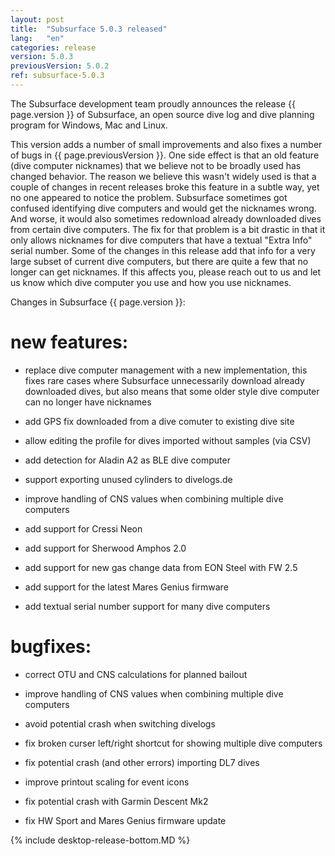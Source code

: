 ```yaml
---
layout: post
title:  "Subsurface 5.0.3 released"
lang:   "en"
categories: release
version: 5.0.3
previousVersion: 5.0.2
ref: subsurface-5.0.3
---
```


The Subsurface development team proudly announces the release {{ page.version }} of Subsurface, an open source dive log and dive planning program for Windows, Mac and Linux.

This version adds a number of small improvements and also fixes a number of bugs in {{ page.previousVersion }}. One side effect is that an old feature (dive computer nicknames) that we believe not to be broadly used has changed behavior. The reason we believe this wasn't widely used is that a couple of changes in recent releases broke this feature in a subtle way, yet no one appeared to notice the problem. Subsurface sometimes got confused identifying dive computers and would get the nicknames wrong. And worse, it would also sometimes redownload already downloaded dives from certain dive computers. The fix for that problem is a bit drastic in that it only allows nicknames for dive computers that have a textual "Extra Info" serial number. Some of the changes in this release add that info for a very large subset of current dive computers, but there are quite a few that no longer can get nicknames. If this affects you, please reach out to us and let us know which dive computer you use and how you use nicknames.

Changes in Subsurface {{ page.version }}:

# new features:

- replace dive computer management with a new implementation, this fixes rare cases where Subsurface unnecessarily download already downloaded dives, but also means that some older style dive computer can no longer have nicknames

- add GPS fix downloaded from a dive comuter to existing dive site

- allow editing the profile for dives imported without samples (via CSV)

- add detection for Aladin A2 as BLE dive computer

- support exporting unused cylinders to divelogs.de

- improve handling of CNS values when combining multiple dive computers

- add support for Cressi Neon

- add support for Sherwood Amphos 2.0

- add support for new gas change data from EON Steel with FW 2.5

- add support for the latest Mares Genius firmware

- add textual serial number support for many dive computers

# bugfixes:

- correct OTU and CNS calculations for planned bailout

- improve handling of CNS values when combining multiple dive computers

- avoid potential crash when switching divelogs

- fix broken curser left/right shortcut for showing multiple dive computers

- fix potential crash (and other errors) importing DL7 dives

- improve printout scaling for event icons

- fix potential crash with Garmin Descent Mk2

- fix HW Sport and Mares Genius firmware update


{% include desktop-release-bottom.MD %}
